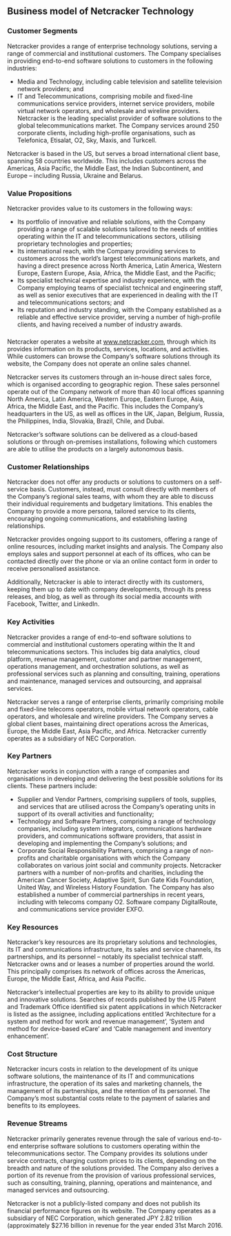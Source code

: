 Business model of Netcracker Technology
---------------------------------------

 ### Customer Segments

 Netcracker provides a range of enterprise technology solutions, serving a range of commercial and institutional customers. The Company specialises in providing end-to-end software solutions to customers in the following industries:

  * Media and Technology, including cable television and satellite television network providers; and
 * IT and Telecommunications, comprising mobile and fixed-line communications service providers, internet service providers, mobile virtual network operators, and wholesale and wireline providers.
  Netcracker is the leading specialist provider of software solutions to the global telecommunications market. The Company services around 250 corporate clients, including high-profile organisations, such as Telefonica, Etisalat, O2, Sky, Maxis, and Turkcell.

 Netcracker is based in the US, but serves a broad international client base, spanning 58 countries worldwide. This includes customers across the Americas, Asia Pacific, the Middle East, the Indian Subcontinent, and Europe – including Russia, Ukraine and Belarus.

 ### Value Propositions

 Netcracker provides value to its customers in the following ways:

  * Its portfolio of innovative and reliable solutions, with the Company providing a range of scalable solutions tailored to the needs of entities operating within the IT and telecommunications sectors, utilising proprietary technologies and properties;
 * Its international reach, with the Company providing services to customers across the world’s largest telecommunications markets, and having a direct presence across North America, Latin America, Western Europe, Eastern Europe, Asia, Africa, the Middle East, and the Pacific;
 * Its specialist technical expertise and industry experience, with the Company employing teams of specialist technical and engineering staff, as well as senior executives that are experienced in dealing with the IT and telecommunications sectors; and
 * Its reputation and industry standing, with the Company established as a reliable and effective service provider, serving a number of high-profile clients, and having received a number of industry awards.
  ### 

 Netcracker operates a website at www.netcracker.com, through which its provides information on its products, services, locations, and activities. While customers can browse the Company’s software solutions through its website, the Company does not operate an online sales channel.

 Netcracker serves its customers through an in-house direct sales force, which is organised according to geographic region. These sales personnel operate out of the Company network of more than 40 local offices spanning North America, Latin America, Western Europe, Eastern Europe, Asia, Africa, the Middle East, and the Pacific. This includes the Company’s headquarters in the US, as well as offices in the UK, Japan, Belgium, Russia, the Philippines, India, Slovakia, Brazil, Chile, and Dubai.

 Netcracker’s software solutions can be delivered as a cloud-based solutions or through on-premises installations, following which customers are able to utilise the products on a largely autonomous basis.

 ### Customer Relationships

 Netcracker does not offer any products or solutions to customers on a self-service basis. Customers, instead, must consult directly with members of the Company’s regional sales teams, with whom they are able to discuss their individual requirements and budgetary limitations. This enables the Company to provide a more persona, tailored service to its clients, encouraging ongoing communications, and establishing lasting relationships.

 Netcracker provides ongoing support to its customers, offering a range of online resources, including market insights and analysis. The Company also employs sales and support personnel at each of its offices, who can be contacted directly over the phone or via an online contact form in order to receive personalised assistance.

 Additionally, Netcracker is able to interact directly with its customers, keeping them up to date with company developments, through its press releases, and blog, as well as through its social media accounts with Facebook, Twitter, and LinkedIn.

 ### Key Activities

 Netcracker provides a range of end-to-end software solutions to commercial and institutional customers operating within the It and telecommunications sectors. This includes big data analytics, cloud platform, revenue management, customer and partner management, operations management, and orchestration solutions, as well as professional services such as planning and consulting, training, operations and maintenance, managed services and outsourcing, and appraisal services.

 Netcracker serves a range of enterprise clients, primarily comprising mobile and fixed-line telecoms operators, mobile virtual network operators, cable operators, and wholesale and wireline providers. The Company serves a global client bases, maintaining direct operations across the Americas, Europe, the Middle East, Asia Pacific, and Africa. Netcracker currently operates as a subsidiary of NEC Corporation.

 ### Key Partners

 Netcracker works in conjunction with a range of companies and organisations in developing and delivering the best possible solutions for its clients. These partners include:

  * Supplier and Vendor Partners, comprising suppliers of tools, supplies, and services that are utilised across the Company’s operating units in support of its overall activities and functionality;
 * Technology and Software Partners, comprising a range of technology companies, including system integrators, communications hardware providers, and communications software providers, that assist in developing and implementing the Company’s solutions; and
 * Corporate Social Responsibility Partners, comprising a range of non-profits and charitable organisations with which the Company collaborates on various joint social and community projects.
  Netcracker partners with a number of non-profits and charities, including the American Cancer Society, Adaptive Spirit, Sun Gate Kids Foundation, United Way, and Wireless History Foundation. The Company has also established a number of commercial partnerships in recent years, including with telecoms company O2. Software company DigitalRoute, and communications service provider EXFO.

 ### Key Resources

 Netcracker’s key resources are its proprietary solutions and technologies, its IT and communications infrastructure, its sales and service channels, its partnerships, and its personnel – notably its specialist technical staff. Netcracker owns and or leases a number of properties around the world. This principally comprises its network of offices across the Americas, Europe, the Middle East, Africa, and Asia Pacific.

 Netcracker’s intellectual properties are key to its ability to provide unique and innovative solutions. Searches of records published by the US Patent and Trademark Office identified six patent applications in which Netcracker is listed as the assignee, including applications entitled ‘Architecture for a system and method for work and revenue management’, ‘System and method for device-based eCare’ and ‘Cable management and inventory enhancement’.

 ### Cost Structure

 Netcracker incurs costs in relation to the development of its unique software solutions, the maintenance of its IT and communications infrastructure, the operation of its sales and marketing channels, the management of its partnerships, and the retention of its personnel. The Company’s most substantial costs relate to the payment of salaries and benefits to its employees.

 ### Revenue Streams

 Netcracker primarily generates revenue through the sale of various end-to-end enterprise software solutions to customers operating within the telecommunications sector. The Company provides its solutions under service contracts, charging custom prices to its clients, depending on the breadth and nature of the solutions provided. The Company also derives a portion of its revenue from the provision of various professional services, such as consulting, training, planning, operations and maintenance, and managed services and outsourcing.

 Netcracker is not a publicly-listed company and does not publish its financial performance figures on its website. The Company operates as a subsidiary of NEC Corporation, which generated JPY 2.82 trillion (approximately $27.16 billion in revenue for the year ended 31st March 2016.